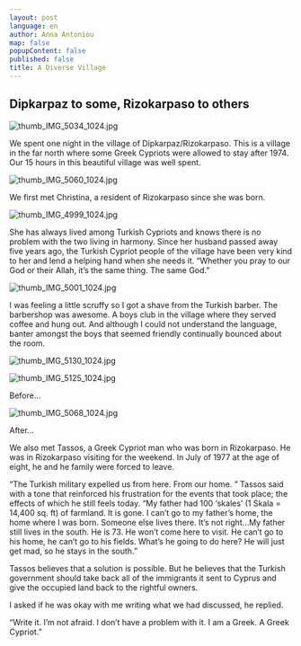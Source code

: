 ```yaml
---
layout: post
language: en
author: Anna Antoniou
map: false
popupContent: false
published: false
title: A Diverse Village
---
```

## Dipkarpaz to some, Rizokarpaso to others

![thumb_IMG_5034_1024.jpg]({{site.baseurl}}/media/thumb_IMG_5034_1024.jpg)

We spent one night in the village of Dipkarpaz/Rizokarpaso. This is a village in the far north where some Greek Cypriots were allowed to stay after 1974. Our 15 hours in this beautiful village was well spent. 

![thumb_IMG_5060_1024.jpg]({{site.baseurl}}/media/thumb_IMG_5060_1024.jpg)

We first met Christina, a resident of Rizokarpaso since she was born. 

![thumb_IMG_4999_1024.jpg]({{site.baseurl}}/media/thumb_IMG_4999_1024.jpg)

She has always lived among Turkish Cypriots and knows there is no problem with the two living in harmony. Since her husband passed away five years ago, the Turkish Cypriot people of the village have been very kind to her and lend a helping hand when she needs it. “Whether you pray to our God or their Allah, it’s the same thing. The same God.”

![thumb_IMG_5001_1024.jpg]({{site.baseurl}}/media/thumb_IMG_5001_1024.jpg)

I was feeling a little scruffy so I got a shave from the Turkish barber. The barbershop was awesome. A boys club in the village where they served coffee and hung out. And although I could not understand the language, banter amongst the boys that seemed friendly continually bounced about the room.

![thumb_IMG_5130_1024.jpg]({{site.baseurl}}/media/thumb_IMG_5130_1024.jpg)

![thumb_IMG_5125_1024.jpg]({{site.baseurl}}/media/thumb_IMG_5125_1024.jpg)

Before...

![thumb_IMG_5068_1024.jpg]({{site.baseurl}}/media/thumb_IMG_5068_1024.jpg)

After...



We also met Tassos, a Greek Cypriot man who was born in Rizokarpaso. He was in Rizokarpaso visiting for the weekend. In July of 1977 at the age of eight, he and he family were forced to leave. 

“The Turkish military expelled us from here. From our home. ” Tassos said with a tone that reinforced his frustration for the events that took place; the effects of which he still feels today. “My father had 100 ‘skales’ (1 Skala = 14,400 sq. ft) of farmland. It is gone. I can’t go to my father’s home, the home where I was born. Someone else lives there. It’s not right…My father still lives in the south. He is 73. He won’t come here to visit. He can’t go to his home, he can’t go to his fields. What’s he going to do here? He will just get mad, so he stays in the south.” 

Tassos believes that a solution is possible. But he believes that the Turkish government should take back all of the immigrants it sent to Cyprus and give the occupied land back to the rightful owners. 

I asked if he was okay with me writing what we had discussed, he replied. 

“Write it. I’m not afraid. I don’t have a problem with it. I am a Greek. A Greek Cypriot.”


